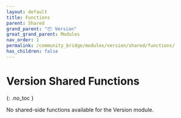 ```yaml
---
layout: default
title: Functions
parent: Shared
grand_parent: "📦 Version"
great_grand_parent: Modules
nav_order: 1
permalink: /community_bridge/modules/version/shared/functions/
has_children: false
---
```


# Version Shared Functions
{: .no_toc }

No shared-side functions available for the Version module.
